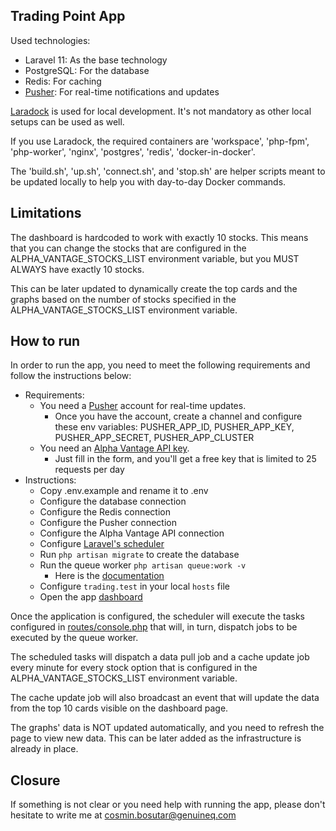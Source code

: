 ## Trading Point App

Used technologies:
- Laravel 11: As the base technology
- PostgreSQL: For the database
- Redis: For caching
- [Pusher](https://pusher.com/): For real-time notifications and updates

[Laradock](https://laradock.io/) is used for local development. It's not mandatory as other local setups can be used as well.

If you use Laradock, the required containers are 'workspace', 'php-fpm', 'php-worker', 'nginx', 'postgres', 'redis', 'docker-in-docker'.

The 'build.sh', 'up.sh', 'connect.sh', and 'stop.sh' are helper scripts meant to be updated locally to help you with day-to-day Docker commands.


## Limitations
The dashboard is hardcoded to work with exactly 10 stocks. This means that you can change the stocks that are configured in the ALPHA_VANTAGE_STOCKS_LIST environment variable, but you MUST ALWAYS have exactly 10 stocks.

This can be later updated to dynamically create the top cards and the graphs based on the number of stocks specified in the ALPHA_VANTAGE_STOCKS_LIST environment variable.


## How to run
In order to run the app, you need to meet the following requirements and follow the instructions below:
- Requirements:
  - You need a [Pusher](https://pusher.com/) account for real-time updates.
    - Once you have the account, create a channel and configure these env variables: PUSHER_APP_ID, PUSHER_APP_KEY, PUSHER_APP_SECRET, PUSHER_APP_CLUSTER
  - You need an [Alpha Vantage API key](https://www.alphavantage.co/support/#api-key).
    - Just fill in the form, and you'll get a free key that is limited to 25 requests per day
- Instructions:
  - Copy .env.example and rename it to .env
  - Configure the database connection
  - Configure the Redis connection
  - Configure the Pusher connection
  - Configure the Alpha Vantage API connection
  - Configure [Laravel's scheduler](https://laravel.com/docs/11.x/scheduling#running-the-scheduler)
  - Run ``` php artisan migrate ``` to create the database
  - Run the queue worker ``` php artisan queue:work -v ```
    - Here is the [documentation](https://laravel.com/docs/11.x/queues#running-the-queue-worker)
  - Configure ``` trading.test ``` in your local ``` hosts ``` file
  - Open the app [dashboard](trading.test)


Once the application is configured, the scheduler will execute the tasks configured in [routes/console.php](routes/console.php) that will, in turn, dispatch jobs to be executed by the queue worker.

The scheduled tasks will dispatch a data pull job and a cache update job every minute for every stock option that is configured in the ALPHA_VANTAGE_STOCKS_LIST environment variable.

The cache update job will also broadcast an event that will update the data from the top 10 cards visible on the dashboard page.

The graphs' data is NOT updated automatically, and you need to refresh the page to view new data. This can be later added as the infrastructure is already in place.


## Closure
If something is not clear or you need help with running the app, please don't hesitate to write me at cosmin.bosutar@genuineq.com
